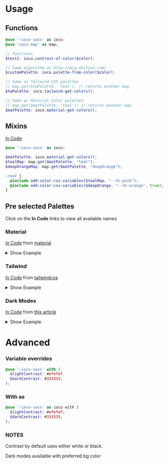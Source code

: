 # Usage

## Functions

```scss
@use '~ioco-sass' as ioco;
@use 'sass:map' as map;

// functions
$test1: ioco.contrast-of-color($color);

// Same algorithm as http://mcg.mbitson.com/
$customPalette: ioco.palette-from-color($color);

// Same as Tailwind CSS palettes
// map.get($twPalette, 'teal'); // returns another map
$twPalette: ioco.tailwind-get-colors();

// Same as Material Color palettes
// map.get($matPalette, 'teal'); // returns another map
$matPalette: ioco.material-get-colors();
```

## Mixins

[In Code](src/sass/abstracts/mixins/color-variables.scss)

```scss
@use '~ioco-sass' as ioco;

$matPalette: ioco.material-get-colors();
$tealMap: map.get($matPalette, "teal");
$deepOrangeMap: map.get($matPalette, "deepOrange");

:root {
  @include add-color-css-variables($tealMap, "--th-pink");
  @include add-color-css-variables($deepOrange, "--th-orange", true);
}
```

## Pre selected Palettes

Click on the **In Code** links to view all available names

### Material

[In Code](src/sass/palettes/material/_index.scss) from [material](https://material.io/resources/color)

<details>
<summary>Show Example</summary>
  
```scss
@use '~ioco-sass' as ioco;
@use 'sass:map' as map;

$matPalette: ioco.material-get-colors();
// One Color
$tealMap: map.get($matPalette, 'teal');

// All colors
:root {
@each $colorName, $colorMap in $matPalette{
    @each $shade, $color in $colorMap{
      --mat-#{$colorName}-#{$shade}: $color;
}
}
}

````
</details>

### Tailwind
[In Code](src/sass/palettes/tailwind/_index.scss) from [tailwindcss](https://tailwindcss.com/docs/customizing-colors)

<details>
<summary>Show Example</summary>

```scss
@use '~ioco-sass' as ioco;
@use 'sass:map' as map;

$twPalette: ioco.tailwind-get-colors();
// One Color
$emeraldMap: map.get($matPalette, 'emerald');

// All colors
:root {
  @each $colorName, $colorMap in $twPalette{
    @each $shade, $color in $colorMap{
      --mat-#{$colorName}-#{$shade}: $color;
    }
  }
}
````

</details>

### Dark Modes

[In Code](src/sass/palettes/dark-mode/_index.scss) from [this article](https://uxdesign.cc/dark-mode-ui-design-the-definitive-guide-part-1-color-53dcfaea5129)

<details>
<summary>Show Example</summary>
  
```scss
@use '~ioco-sass' as ioco;
@use 'sass:map' as map;

$darkModes: ioco.dark-mode-get-colors();

$dm-material: map.get($darkModes, 'material');

:root {
--dm-bg: map.get($dm-material, "bg");
  --dm-50: map.get($dm-material, 50);
--dm-100: map.get($dm-material, 100);
}

````
</details>

# Advanced

### Variable overrides

```scss
@use '~ioco-sass' with (
  $lightContrast: #efefef,
  $darkContrast: #333333,
);
````

### With as

```scss
@use '~ioco-sass' as ioco with (
  $lightContrast: #efefef,
  $darkContrast: #333333,
);
```

### NOTES

Contrast by default uses either white or black.

Dark modes available with preferred bg color
